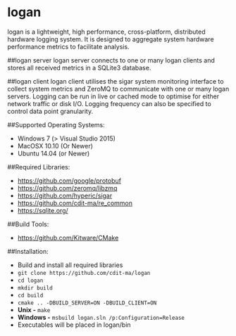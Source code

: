 # logan
logan is a lightweight, high performance, cross-platform, distributed hardware logging system. It is designed to aggregate system hardware performance metrics to facilitate analysis.

##logan server
logan server connects to one or many logan clients and stores all received metrics in a SQLite3 database.

##logan client
logan client utilises the sigar system monitoring interface to collect system metrics and ZeroMQ to communicate with one or many logan servers. Logging can be run in live or cached mode to optimise for either network traffic or disk I/O. Logging frequency can also be specified to control data point granularity.

##Supported Operating Systems:
* Windows 7 (> Visual Studio 2015)
* MacOSX 10.10 (Or Newer)
* Ubuntu 14.04 (or Newer)

##Required Libraries:
* https://github.com/google/protobuf
* https://github.com/zeromq/libzmq
* https://github.com/hyperic/sigar
* https://github.com/cdit-ma/re_common
* https://sqlite.org/

##Build Tools:
* https://github.com/Kitware/CMake

##Installation:
* Build and install all required libraries
* ``git clone https://github.com/cdit-ma/logan``
* ``cd logan``
* ``mkdir build``
* ``cd build``
* ``cmake .. -DBUILD_SERVER=ON -DBUILD_CLIENT=ON``
* **Unix -** ``make``
* **Windows -** ``msbuild logan.sln /p:Configuration=Release``
* Executables will be placed in logan/bin
